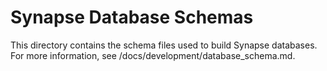 # Synapse Database Schemas

This directory contains the schema files used to build Synapse databases. For more
information, see /docs/development/database_schema.md.

